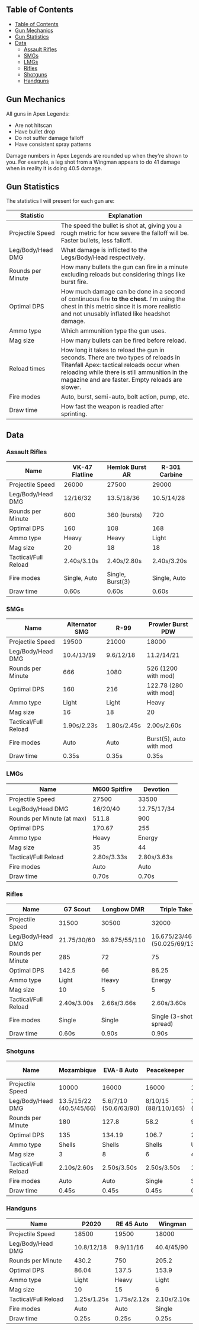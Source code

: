 ## Table of Contents

- [Table of Contents](#table_of_contents)
- [Gun Mechanics](#gun-mechanics)
- [Gun Statistics](#gun-statistics)
- [Data](#data)
  - [Assault Rifles](#assault-rifles)
  - [SMGs](#smgs)
  - [LMGs](#lmgs)
  - [Rifles](#rifles)
  - [Shotguns](#shotguns)
  - [Handguns](#handguns)


## Gun Mechanics

All guns in Apex Legends:

- Are not hitscan
- Have bullet drop
- Do not suffer damage falloff
- Have consistent spray patterns

Damage numbers in Apex Legends are rounded up when they're shown to you.  For example, a leg shot from a Wingman appears to do 41 damage when in reality it is doing 40.5 damage.

## Gun Statistics

The statistics I will present for each gun are:

| Statistic | Explanation |
| --- | --- |
| Projectile Speed | The speed the bullet is shot at, giving you a rough metric for how severe the falloff will be.  Faster bullets, less falloff. |
| Leg/Body/Head DMG | What damage is inflicted to the Legs/Body/Head respectively. |
| Rounds per Minute | How many bullets the gun can fire in a minute excluding reloads but considering things like burst fire. |
| Optimal DPS | How much damage can be done in a second of continuous fire **to the chest.**  I'm using the chest in this metric since it is more realistic and not unusably inflated like headshot damage. |
| Ammo type | Which ammunition type the gun uses. |
| Mag size | How many bullets can be fired before reload. |
| Reload times | How long it takes to reload the gun in seconds.  There are two types of reloads in ~~Titanfall~~ Apex: tactical reloads occur when reloading while there is still ammunition in the magazine and are faster.  Empty reloads are slower. |
| Fire modes | Auto, burst, semi-auto, bolt action, pump, etc. |
| Draw time | How fast the weapon is readied after sprinting. |

## Data

### Assault Rifles

| Name | VK-47 Flatline | Hemlok Burst AR | R-301 Carbine |
| --- | --- | --- | --- |
| Projectile Speed | 26000 | 27500 | 29000 |
| Leg/Body/Head DMG | 12/16/32 | 13.5/18/36 | 10.5/14/28 |
| Rounds per Minute | 600 | 360 (bursts) | 720 |
| Optimal DPS | 160 | 108 | 168 |
| Ammo type | Heavy | Heavy | Light |
| Mag size | 20 | 18 | 18 |
| Tactical/Full Reload | 2.40s/3.10s | 2.40s/2.80s | 2.40s/3.20s |
| Fire modes | Single, Auto | Single, Burst(3) | Single, Auto |
| Draw time | 0.60s | 0.60s | 0.60s |

### SMGs

| Name | Alternator SMG | R-99 | Prowler Burst PDW |
| --- | --- | --- | --- |
| Projectile Speed | 19500 | 21000 | 18000 |
| Leg/Body/Head DMG | 10.4/13/19 | 9.6/12/18 | 11.2/14/21 |
| Rounds per Minute | 666 | 1080 | 526 (1200 with mod) |
| Optimal DPS | 160 | 216 | 122.78 (280 with mod) |
| Ammo type | Light | Light | Heavy |
| Mag size | 16 | 18 | 20 |
| Tactical/Full Reload | 1.90s/2.23s | 1.80s/2.45s | 2.00s/2.60s |
| Fire modes | Auto | Auto | Burst(5), auto with mod |
| Draw time | 0.35s | 0.35s | 0.35s |

### LMGs

| Name | M600 Spitfire | Devotion |
| --- | --- | --- |
| Projectile Speed | 27500 | 33500 |
| Leg/Body/Head DMG | 16/20/40 | 12.75/17/34 |
| Rounds per Minute (at max) | 511.8 | 900 |
| Optimal DPS | 170.67 | 255 |
| Ammo type | Heavy | Energy |
| Mag size | 35 | 44 |
| Tactical/Full Reload | 2.80s/3.33s | 2.80s/3.63s |
| Fire modes | Auto | Auto |
| Draw time | 0.70s | 0.70s |

### Rifles

| Name | G7 Scout | Longbow DMR | Triple Take | **Kraber .50 CAL** |
| --- | --- | --- | --- | --- |
| Projectile Speed | 31500 | 30500 | 32000 | 29500 |
| Leg/Body/Head DMG | 21.75/30/60 | 39.875/55/110 | 16.675/23/46 (50.025/69/138) | 90.625/125/250 |
| Rounds per Minute | 285 | 72 | 75 | 30 |
| Optimal DPS | 142.5 | 66 | 86.25 | 62.5 |
| Ammo type | Light | Heavy | Energy | Unique |
| Mag size | 10 | 5 | 5 | 4 |
| Tactical/Full Reload | 2.40s/3.00s | 2.66s/3.66s | 2.60s/3.60s | 3.20s/4.30s |
| Fire modes | Single | Single | Single (3-shot spread) | Single |
| Draw time | 0.60s | 0.90s | 0.90s | 1.20s |

### Shotguns

| Name | Mozambique | EVA-8 Auto | Peacekeeper | **Mastiff Shotgun** |
| --- | --- | --- | --- | --- |
| Projectile Speed | 10000 | 16000 | 16000 | 12000 |
| Leg/Body/Head DMG | 13.5/15/22 (40.5/45/66) | 5.6/7/10 (50.6/63/90) | 8/10/15 (88/110/165) | 18/18/36 (144/144/288) |
| Rounds per Minute | 180 | 127.8 | 58.2 | 96 |
| Optimal DPS | 135 | 134.19 | 106.7 | 230.4 |
| Ammo type | Shells | Shells | Shells | Unique |
| Mag size | 3 | 8 | 6 | 4 |
| Tactical/Full Reload | 2.10s/2.60s | 2.50s/3.50s | 2.50s/3.50s | 1.03s/1.70s |
| Fire modes | Auto | Auto | Single | Single |
| Draw time | 0.45s | 0.45s | 0.45s | 0.45s |

### Handguns

| Name | P2020 | RE 45 Auto | Wingman |
| --- | --- | --- | --- |
| Projectile Speed | 18500 | 19500 | 18000 |
| Leg/Body/Head DMG | 10.8/12/18 | 9.9/11/16 | 40.4/45/90 |
| Rounds per Minute | 430.2 | 750 | 205.2 |
| Optimal DPS | 86.04 | 137.5 | 153.9 |
| Ammo type | Light | Heavy | Light |
| Mag size | 10 | 15 | 6 |
| Tactical/Full Reload | 1.25s/1.25s | 1.75s/2.12s | 2.10s/2.10s |
| Fire modes | Auto | Auto | Single |
| Draw time | 0.25s | 0.25s | 0.25s |